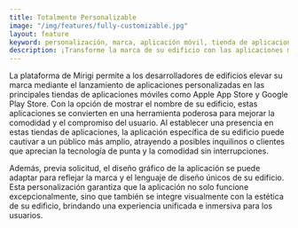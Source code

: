 ```yaml
---
title: Totalmente Personalizable
image: "/img/features/fully-customizable.jpg"
layout: feature
keyword: personalización, marca, aplicación móvil, tienda de aplicaciones, experiencia del usuario, flexibilidad
description: ¡Transforme la marca de su edificio con las aplicaciones móviles personalizadas de Mirigi!
---
```


La plataforma de Mirigi permite a los desarrolladores de edificios elevar su marca mediante el lanzamiento de aplicaciones personalizadas en las principales tiendas de aplicaciones móviles como Apple App Store y Google Play Store. Con la opción de mostrar el nombre de su edificio, estas aplicaciones se convierten en una herramienta poderosa para mejorar la comodidad y el compromiso del usuario. Al establecer una presencia en estas tiendas de aplicaciones, la aplicación específica de su edificio puede cautivar a un público más amplio, atrayendo a posibles inquilinos o clientes que aprecian la tecnología de punta y la comodidad sin interrupciones.

Además, previa solicitud, el diseño gráfico de la aplicación se puede adaptar para reflejar la marca y el lenguaje de diseño únicos de su edificio. Esta personalización garantiza que la aplicación no solo funcione excepcionalmente, sino que también se integre visualmente con la estética de su edificio, brindando una experiencia unificada e inmersiva para los usuarios.

